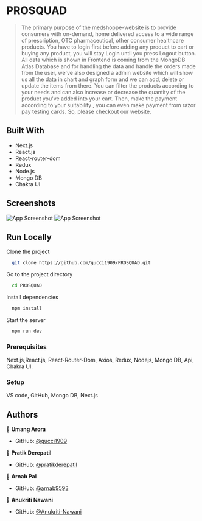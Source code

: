 # PROSQUAD

>The primary purpose of the medshoppe-website is to provide consumers with on-demand, home delivered access to a wide range of prescription, OTC pharmaceutical, other consumer healthcare products. You have to login first before adding any product to cart or buying any product, you will stay Login until you press Logout button. All data which is shown in Frontend is coming from the MongoDB Atlas Database and for handling the data and handle the orders made from the user, we've also designed a admin website which will show us all the data in chart and graph form and we can add, delete or update the items from there. You can filter the products according to your needs and can also increase or decrease the quantity of the product you've added into your cart. Then, make the payment according to your suitability , you can even make payment from razor pay testing cards. So, please checkout our website.

## Built With

- Next.js
- React.js
- React-router-dom
- Redux
- Node.js
- Mongo DB
- Chakra UI

## Screenshots

![App Screenshot](https://i.ibb.co/YP8d98j/Screenshot-130.png)
![App Screenshot](https://i.ibb.co/2ydKHpV/Screenshot-132.png)


## Run Locally

Clone the project

```bash
  git clone https://github.com/gucci1909/PROSQUAD.git
```

Go to the project directory

```bash
  cd PROSQUAD
```

Install dependencies

```bash
  npm install
```

Start the server

```bash
  npm run dev
```



### Prerequisites
Next.js,React.js, React-Router-Dom, Axios, Redux, Nodejs, Mongo DB, Api, Chakra UI.

### Setup
VS code,
 GitHub, Mongo DB, Next.js


## Authors

👤 **Umang Arora**

- GitHub: [@gucci1909](https://github.com/gucci1909)

👤 **Pratik Derepatil**

- GitHub: [@pratikderepatil](https://github.com/pratikderepatil)

👤 **Arnab Pal**

- GitHub: [@arnab9593](https://github.com/arnab9593)

👤 **Anukriti Nawani**

- GitHub: [@Anukriti-Nawani](https://github.com/Anukriti-Nawani)
